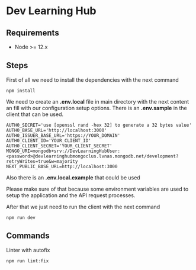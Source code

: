# Dev Learning Hub

## Requirements

- Node >= 12.x

## Steps

First of all we need to install the dependencies with the next command

```
npm install
```

We need to create an **.env.local** file in main directory with the next content an fill with our configuration setup options. There is an **.env.sample** in the client that can be used.

```
AUTH0_SECRET='use [openssl rand -hex 32] to generate a 32 bytes value'
AUTH0_BASE_URL='http://localhost:3000'
AUTH0_ISSUER_BASE_URL='https://YOUR_DOMAIN'
AUTH0_CLIENT_ID='YOUR_CLIENT_ID'
AUTH0_CLIENT_SECRET='YOUR_CLIENT_SECRET'
MONGO_URI=mongodb+srv://DevLearningHubUser:<password>@devlearninghubmongoclus.lvnas.mongodb.net/development?retryWrites=true&w=majority
NEXT_PUBLIC_BASE_URL=http://localhost:3000
```

Also there is an **.env.local.example** that could be used

Please make sure of that because some environment variables are used to setup the application and the API request processes.

After that we just need to run the client with the next command

```
npm run dev
```

## Commands

Linter with autofix

```
npm run lint:fix
```
